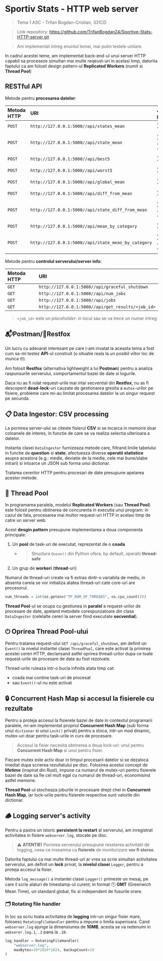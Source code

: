 # Sportiv Stats - HTTP web server

> Tema 1 ASC - Trifan Bogdan-Cristian, 331CD

> Link repository: <https://github.com/TrifanBogdan24/Sportive-Stats-HTTP-server.git> 

> Am implementat intreg enuntul temei, mai putin testele unitare.


In cadrul acestei teme, am implementat back-end-ul unui server HTTP
capabil sa proceseze simultan mai multe reqeust-uri in acelasi timp,
datorita faptului ca am folosit design pattern-ul **Replicated Workers** (numit si **Thread Pool**)


## RESTful API


Metode pentru **procesarea datelor**:

| Metoda HTTP | URI | JSON payload |
| :--- | :--- | :--- |
| `POST` | `http://127.0.0.1:5000//api/states_mean` | `{"question": "..."}` |
| `POST` | `http://127.0.0.1:5000//api/state_mean` | `{"question": "...", "state": "..."}` |
| `POST` | `http://127.0.0.1:5000//api/best5` | `{"question": "..."}` |
| `POST` | `http://127.0.0.1:5000//api/worst5` | `{"question": "..."}` |
| `POST` | `http://127.0.0.1:5000//api/global_mean` | `{"question": "..."}` |
| `POST` | `http://127.0.0.1:5000//api/diff_from_mean` | `{"question": "..."}` |
| `POST` | `http://127.0.0.1:5000//api/state_diff_from_mean` | `{"question": "...", "state": "..."}` |
| `POST` | `http://127.0.0.1:5000//api/mean_by_category` | `{"question": "..."}` |
| `POST` | `http://127.0.0.1:5000//api/state_mean_by_category` | `{"question": "...", "state": "..."}` |

Metode pentru **controlul serverului/server info**:

| Metoda HTTP | URI |
| :--- | :--- |
| `GET` | `http://127.0.0.1:5000//api/graceful_shutdown` |
| `GET` | `http://127.0.0.1:5000//api/num_jobs` |
| `GET` | `http://127.0.0.1:5000//api/jobs` |
| `GET` | `http://127.0.0.1:5000//api/get_results/<job_id>` |

> `<job_id>` este un *placeholder*: in locul sau se va trece un numar intreg

## 📬Postman/🦊Restfox

Un lucru cu adevarat interesant pe care l-am invatat la aceasta tema
a fost cum sa-mi testez **API**-ul construit
(o situatie reala la un posibil viitor loc de munca 🤓).

Am folosit **Restfox** (alternativa lightweight a lui **Postman**)
pentru a analiza raspunsurile serverului, comportamentul bazei de date si logurile.


Daca nu as fi rulat request-urile mai intai secvential din **Restfox**,
nu as fi descoperit **dead-lock**-uri cauzate de gestionarea gresita a `mutex`-urilor pe fisiere,
probleme care mi-au limitat procesarea datelor la un singur request pe secunda.




## 📋 Data Ingestor: CSV processing

La pornirea server-ului se citeste fisierul **CSV**
si se incarca in memorie doar coloanele de interes,
in functie de care se va realiza selectia ulterioara a datelor.

Instanta clasei `DataIngestor` furnizeaza metode care,
filtrand liniile tabelului in functie de **question** si **state**,
afectueaza diverse **operatii statistice** asupra acestora
(e.g.: medie, deviatie de la medie, cele mai bune/slabe intrari)
si intoarce un JSON sub forma unui dictionar.

Tratarea cererilor HTTP pentru procesari de date presupune apelarea acestor metode.


## 🧵 Thread Pool

In programarea paralela, modelul **Replicated Workers** (sau **Thread Pool**)
este folosit pentru obtinerea de concurenta in executia unui program:
in cazul de fata, procesarea mai multor request-uri HTTP in acelasi timp de catre un server web.



Acest **desgin pattern** presupune implementarea a doua componenta principale:
1. Un **pool** de task-uri de executat, reprezentat de o **coada**
    - > Structura `Queue()` din Python ofera, by default, operatii **thread-safe**
2. Un grup de **workeri** (**thread**-uri)


Numarul de thread-uri create va fi extras dintr-o variabila de mediu,
in absenta careia se vor initializa atatea thread-uri cate core-uri are procesorul.

```py
num_threads = int(os.getenv("TP_NUM_OF_THREADS", os.cpu_count()))
```


**Thread Pool**-ul se ocupa cu gestiunea in **paralel** a request-urilor de procesare de date,
apeland metodele corespunzatoare din clasa `DataIngestor`
(celelalte cereri la server fiind executate **secvential**).


## ⏻  Oprirea Thread Pool-ului


Pentru tratarea request-ului `GET /api/graceful_shutdown`,
am definit un `Event()` la nivelul instantei clasei `ThreadPool`,
care este activat la primirea acestei cereri HTTP,
declansand astfel oprirea thread-urilor dupa ce toate request-urile de procesare de date au fost rezolvate.

Thread-urile ruleaza intr-o bucla infinita atata timp cat:
- coada mai contine task-uri de procesat
- sau `Event()`-ul nu este activat




## 🔒 Concurrent Hash Map si accesul la fisierele cu rezultate


Pentru a proteja accesul la fisierele bazei de date in contextul programarii paralele,
mi-am implementat propriul **Concurrent Hash Map** (sub forma unui `dictionar` si unui `Lock()` privat)
pentru a stoca, intr-un mod dinamic, mutex-uri doar pentru task-urile in curs de procesare.

> Accesul la fisier necesita obtinerea a doua lock-uri: unul pentru **Concurrent Hash Map** si unul pentru fisier.

Fiecare mutex este activ doar in timpul procesarii datelor si se dezaloca imediat dupa scrierea rezultatului pe disc.
Folosirea acestui concept de **lifetime** (inspirat din Rust),
impune ca numarul de mutex-uri pentru fisierele bazei de date
sa fie cel mult egal cu numarul de thread-uri, economisind astfel memorie.
 
 
**Thread Pool**-ul stocheaza joburile in procesare drept chei in **Concurrent Hash Map**,
iar lock-urile pentru fisierele respective sunt valorile din dictionar.




## 🪵 Logging server's activity

Pentru a pastra un istoric **persistent la restart** al serverului,
am inregistrat activitatea in fisiere `webserver.log`, stocate pe disc.

> ⚠️ **ATENTIE!** Pornirea serverului presupune resetarea activitatii de logging,
> ceea ce inseamna ca **fisierele** de monitorizare **vor fi sterse**.

Datorita faptului ca mai multe thread-uri ar vrea sa scrie simultan activitatea serverului,
am definit un **lock** privat, la **nivelul clasei** `Logger`,
pentru a proteja accesul la fisier.

Metoda `log_message()` a instantei clasei `Logger()` primeste un mesaj,
pe care il scrie alaturi de timestamp-ul curent,
in format 🕚 **GMT** (Greenwich Mean Time), un standard global, fix si independent de fusurile orare.


### 🗂️ Rotating file handler

In loc sa scriu toata activitatea de **logging** intr-un singur fisier mare,
folosesc `RotatingFileHandler` pentru a impune o limita superioara.
Cand `webserver.log` ajunge la dimensiunea de **10MB**, 
acesta se va redenumi in `webserer.log.1`, `.2` pana la `.10`.

```py
log_handler = RotatingFileHandler(
    "webserver.log",
    maxBytes=10*1024*1024, backupCount=10
)
```